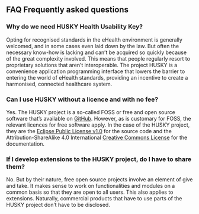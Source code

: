 ## FAQ Frequently asked questions

### Why do we need HUSKY Health Usability Key?
Opting for recognised standards in the eHealth environment is generally welcomed, and in some cases even laid down by the law.
But often the necessary know-how is lacking and can’t be acquired so quickly because of the great complexity involved. This means that people regularly resort to proprietary solutions that aren’t interoperable.
The project HUSKY is a convenience application programming interface that lowers the barrier to entering the world of eHealth standards, providing an incentive to create a harmonised, connected healthcare system.

### Can I use HUSKY without a licence and with no fee?
Yes. The HUSKY project is a so-called FOSS or free and open source software that’s available on [GitHub](https://github.com/project-husky/husky).
However, as is customary for FOSS, the relevant licences for free software apply. In the case of the HUSKY project, they are the [Eclipse Public License v1.0](https://github.com/project-husky/husky/blob/master/License.md) for the source code and the Attribution-ShareAlike 4.0 International [Creative Commons License](https://github.com/project-husky/husky/blob/master/README.md#license) for the documentation.

### If I develop extensions to the HUSKY project, do I have to share them?
No. But by their nature, free open source projects involve an element of give and take.
It makes sense to work on functionalities and modules on a common basis so that they are open to all users. This also applies to extensions.
Naturally, commercial products that have to use parts of the HUSKY project don’t have to be disclosed.

